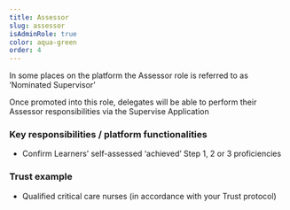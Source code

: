 ```yaml
---
title: Assessor
slug: assessor
isAdminRole: true
color: aqua-green
order: 4
---
```

In some places on the platform the Assessor role is referred to as ‘Nominated Supervisor’

Once promoted into this role, delegates will be able to perform their Assessor responsibilities via the Supervise Application​

### Key responsibilities / platform functionalities​

- Confirm Learners’ self-assessed ‘achieved’ Step 1, 2 or 3 proficiencies​

<div class="role_trust-example">

### Trust example​

- Qualified critical care nurses (in accordance with your Trust protocol)​

</div>